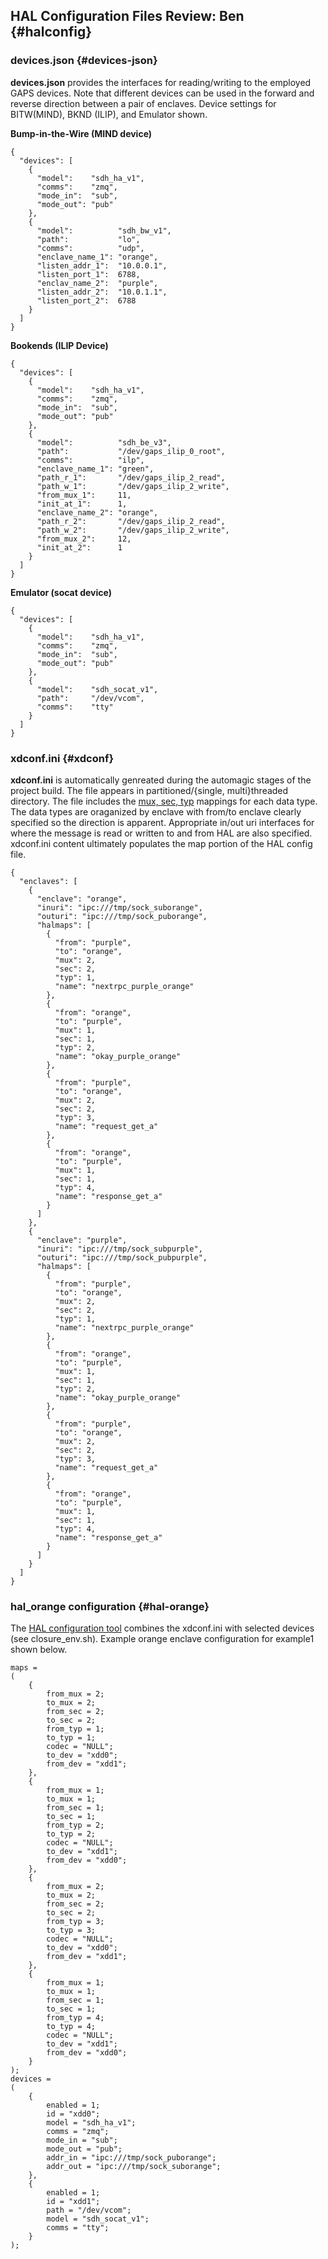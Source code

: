 ## HAL Configuration Files **Review: Ben** {#halconfig}

### devices.json {#devices-json}
**devices.json** provides the interfaces for reading/writing to the employed GAPS devices. Note that different devices can be used in the forward and reverse direction between a pair of enclaves. Device settings for BITW(MIND), BKND (ILIP), and Emulator shown.

**Bump-in-the-Wire (MIND device)**
```
{
  "devices": [
    {
      "model":    "sdh_ha_v1",
      "comms":    "zmq",
      "mode_in":  "sub",
      "mode_out": "pub"
    },
    {
      "model":          "sdh_bw_v1",
      "path":           "lo",
      "comms":          "udp",
      "enclave_name_1": "orange",
      "listen_addr_1":  "10.0.0.1",
      "listen_port_1":  6788,
      "enclav_name_2":  "purple",
      "listen_addr_2":  "10.0.1.1",
      "listen_port_2":  6788
    }
  ]
}
```

**Bookends (ILIP Device)**
```
{
  "devices": [
    {
      "model":    "sdh_ha_v1",
      "comms":    "zmq",
      "mode_in":  "sub",
      "mode_out": "pub"
    },
    {
      "model":          "sdh_be_v3",
      "path":           "/dev/gaps_ilip_0_root",
      "comms":          "ilp",
      "enclave_name_1": "green",
      "path_r_1":       "/dev/gaps_ilip_2_read",
      "path_w_1":       "/dev/gaps_ilip_2_write",
      "from_mux_1":     11,
      "init_at_1":      1,
      "enclave_name_2": "orange",
      "path_r_2":       "/dev/gaps_ilip_2_read",
      "path_w_2":       "/dev/gaps_ilip_2_write",
      "from_mux_2":     12,
      "init_at_2":      1
    }
  ]
}
```

**Emulator (socat device)**
```
{
  "devices": [
    {
      "model":    "sdh_ha_v1",
      "comms":    "zmq",
      "mode_in":  "sub",
      "mode_out": "pub"
    },
    {
      "model":    "sdh_socat_v1",
      "path":     "/dev/vcom",
      "comms":    "tty"
    }
  ]
}
```

### xdconf.ini {#xdconf}
**xdconf.ini** is automatically genreated during the automagic stages of the project build. The file appears in partitioned/{single, multi}threaded directory. The file includes the [mux, sec, typ](#haltag) mappings for each data type. The data types are oraganized by enclave with from/to enclave clearly specified so the direction is apparent. Appropriate in/out uri interfaces for where the message is read or written  to and from HAL are also specified. xdconf.ini content ultimately populates the map portion of the HAL config file. 
```
{
  "enclaves": [
    {
      "enclave": "orange",
      "inuri": "ipc:///tmp/sock_suborange",
      "outuri": "ipc:///tmp/sock_puborange",
      "halmaps": [
        {
          "from": "purple",
          "to": "orange",
          "mux": 2,
          "sec": 2,
          "typ": 1,
          "name": "nextrpc_purple_orange"
        },
        {
          "from": "orange",
          "to": "purple",
          "mux": 1,
          "sec": 1,
          "typ": 2,
          "name": "okay_purple_orange"
        },
        {
          "from": "purple",
          "to": "orange",
          "mux": 2,
          "sec": 2,
          "typ": 3,
          "name": "request_get_a"
        },
        {
          "from": "orange",
          "to": "purple",
          "mux": 1,
          "sec": 1,
          "typ": 4,
          "name": "response_get_a"
        }
      ]
    },
    {
      "enclave": "purple",
      "inuri": "ipc:///tmp/sock_subpurple",
      "outuri": "ipc:///tmp/sock_pubpurple",
      "halmaps": [
        {
          "from": "purple",
          "to": "orange",
          "mux": 2,
          "sec": 2,
          "typ": 1,
          "name": "nextrpc_purple_orange"
        },
        {
          "from": "orange",
          "to": "purple",
          "mux": 1,
          "sec": 1,
          "typ": 2,
          "name": "okay_purple_orange"
        },
        {
          "from": "purple",
          "to": "orange",
          "mux": 2,
          "sec": 2,
          "typ": 3,
          "name": "request_get_a"
        },
        {
          "from": "orange",
          "to": "purple",
          "mux": 1,
          "sec": 1,
          "typ": 4,
          "name": "response_get_a"
        }
      ]
    }
  ]
}
```

### hal_orange configuration {#hal-orange}
The [HAL configuration tool](#halconf) combines the xdconf.ini with selected devices (see closure_env.sh). Example orange enclave configuration for example1 shown below.

```
maps =
(
    {
        from_mux = 2;
        to_mux = 2;
        from_sec = 2;
        to_sec = 2;
        from_typ = 1;
        to_typ = 1;
        codec = "NULL";
        to_dev = "xdd0";
        from_dev = "xdd1";
    },
    {
        from_mux = 1;
        to_mux = 1;
        from_sec = 1;
        to_sec = 1;
        from_typ = 2;
        to_typ = 2;
        codec = "NULL";
        to_dev = "xdd1";
        from_dev = "xdd0";
    },
    {
        from_mux = 2;
        to_mux = 2;
        from_sec = 2;
        to_sec = 2;
        from_typ = 3;
        to_typ = 3;
        codec = "NULL";
        to_dev = "xdd0";
        from_dev = "xdd1";
    },
    {
        from_mux = 1;
        to_mux = 1;
        from_sec = 1;
        to_sec = 1;
        from_typ = 4;
        to_typ = 4;
        codec = "NULL";
        to_dev = "xdd1";
        from_dev = "xdd0";
    }
);
devices =
(
    {
        enabled = 1;
        id = "xdd0";
        model = "sdh_ha_v1";
        comms = "zmq";
        mode_in = "sub";
        mode_out = "pub";
        addr_in = "ipc:///tmp/sock_puborange";
        addr_out = "ipc:///tmp/sock_suborange";
    },
    {
        enabled = 1;
        id = "xdd1";
        path = "/dev/vcom";
        model = "sdh_socat_v1";
        comms = "tty";
    }
);
```

